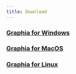 ```yaml
---
title: Download
---
```


### [Graphia for Windows](https://github.com/graphia-app/graphia/releases/download/1.4/Graphia-1.4-installer.exe)
### [Graphia for MacOS](https://github.com/graphia-app/graphia/releases/download/1.4/Graphia-1.4.dmg)
### [Graphia for Linux](https://github.com/graphia-app/graphia/releases/download/1.4/Graphia-1.4.tar.gz)
